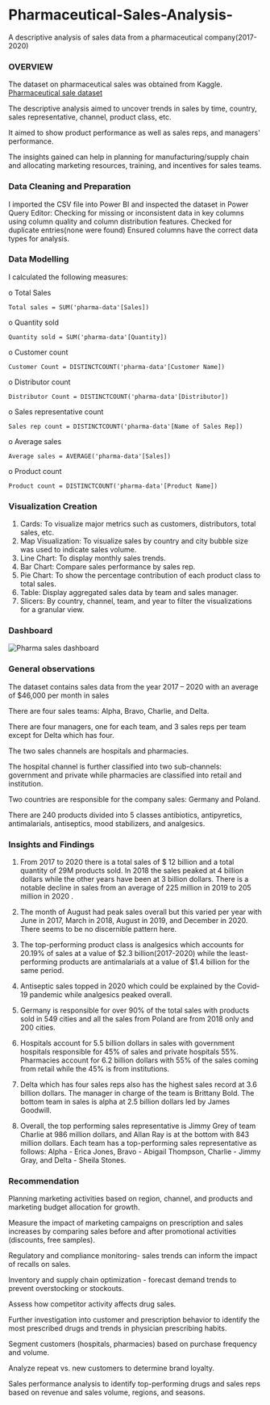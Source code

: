 # Pharmaceutical-Sales-Analysis-
A descriptive analysis of sales data from a pharmaceutical company(2017-2020)

### OVERVIEW
The dataset on pharmaceutical sales was obtained from Kaggle.
[Pharmaceutical sale dataset](https://www.kaggle.com/datasets/krishangupta33/pharmaceutical-company-wholesale-retail-data)

The descriptive analysis aimed to uncover trends in sales by time, country, sales representative, channel, product class, etc.

It aimed to show product performance as well as sales reps, and managers' performance.

The insights gained can help in planning for manufacturing/supply chain and allocating marketing resources, training, and incentives for sales teams.

### Data Cleaning and Preparation

I imported the CSV file into Power BI and inspected the dataset in Power Query Editor:
Checking for missing or inconsistent data in key columns using column quality and column distribution features.
Checked for duplicate entries(none were found)
Ensured columns have the correct data types for analysis. 

### Data Modelling

I calculated the following measures:

o	Total Sales

````Total sales = SUM('pharma-data'[Sales])  ````

o	Quantity sold

````Quantity sold = SUM('pharma-data'[Quantity]) ````

o	Customer count

```` Customer Count = DISTINCTCOUNT('pharma-data'[Customer Name]) ````

o	Distributor count

```` Distributor Count = DISTINCTCOUNT('pharma-data'[Distributor]) ````

o	Sales representative count

````Sales rep count = DISTINCTCOUNT('pharma-data'[Name of Sales Rep]) ````

o	Average sales

``` Average sales = AVERAGE('pharma-data'[Sales]) ```

o	Product count

````Product count = DISTINCTCOUNT('pharma-data'[Product Name]) ````

### Visualization Creation
1.	Cards: 
To visualize major metrics such as customers, distributors, total sales, etc.
2.	Map Visualization: 
To visualize sales by country and city bubble size was used to indicate sales volume.
3.	Line Chart: 
To display monthly sales trends.
4.	Bar Chart: 
Compare sales performance by sales rep.
5.	Pie Chart: 
To show the percentage contribution of each product class to total sales.
6.	Table: 
Display aggregated sales data by team and sales manager.
7.	Slicers: 
By country, channel, team, and year to filter the visualizations for a granular view.

### Dashboard

![Pharma sales dashboard](https://github.com/user-attachments/assets/292d6582-0778-4b2f-93fb-b7ccaf8b4ebc)

### General observations

The dataset contains sales data from the year 2017 – 2020 with an average of $46,000 per month in sales

There are four sales teams: Alpha, Bravo, Charlie, and Delta.

There are four managers, one for each team, and 3 sales reps per team except for Delta which has four.

The two sales channels are hospitals and pharmacies.

The hospital channel is further classified into two sub-channels: government and private while pharmacies are classified into retail and institution.

Two countries are responsible for the company sales: Germany and Poland.

There are 240 products divided into 5 classes antibiotics, antipyretics, antimalarials, antiseptics, mood stabilizers, and analgesics.

### Insights and Findings

1. From 2017 to 2020 there is a total sales of $ 12 billion and a total quantity of 29M products sold.
In 2018 the sales peaked at 4 billion dollars while the other years have been at 3 billion dollars.
There is a notable decline in sales from an average of 225 million in 2019 to 205 million in 2020 .

2. The month of August had peak sales overall but this varied per year with June in 2017, March in 2018, August in 2019, and December in 2020.
There seems to be no discernible pattern here.

3. The top-performing product class is analgesics which accounts for 20.19% of sales at a value of $2.3 billion(2017-2020)
while the least-performing products are antimalarials at a value of $1.4 billion for the same period.

4. Antiseptic sales topped in 2020 which could be explained by the Covid-19 pandemic while analgesics peaked overall.

5. Germany is responsible for over 90% of the total sales with products sold in 549 cities and all the sales from Poland are from 2018 only and 200 cities.

6. Hospitals account for 5.5 billion dollars in sales with government hospitals responsible for 45% of sales and private hospitals 55%.
Pharmacies account for 6.2 billion dollars with 55% of the sales coming from retail while the 45% is from institutions.

8. Delta which has four sales reps also has the highest sales record at 3.6 billion dollars.
The manager in charge of the team is Brittany Bold. The bottom team in sales is alpha at 2.5 billion dollars led by James Goodwill.

9. Overall, the top performing sales representative is Jimmy Grey of team Charlie at 986 million dollars, and Allan Ray is at the bottom with 843 million dollars.
Each team has a top-performing sales representative as follows: Alpha - Erica Jones, Bravo - Abigail Thompson, Charlie - Jimmy Gray, and Delta - Sheila Stones.

### Recommendation

Planning marketing activities based on region, channel, and products and marketing budget allocation for growth.

Measure the impact of marketing campaigns on prescription and sales increases by comparing sales before and after promotional activities (discounts, free samples).

Regulatory and compliance monitoring- sales trends can inform the impact of recalls on sales.

Inventory and supply chain optimization - forecast demand trends to prevent overstocking or stockouts.

Assess how competitor activity affects drug sales.

Further investigation into customer and prescription behavior to identify the most prescribed drugs and trends in physician prescribing habits.

Segment customers (hospitals, pharmacies) based on purchase frequency and volume.

Analyze repeat vs. new customers to determine brand loyalty.

Sales performance analysis to identify top-performing drugs and sales reps based on revenue and sales volume, regions, and seasons.




